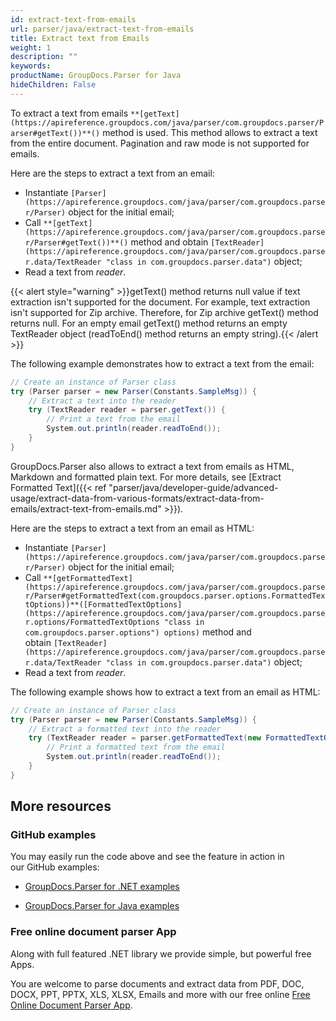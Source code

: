 ```yaml
---
id: extract-text-from-emails
url: parser/java/extract-text-from-emails
title: Extract text from Emails
weight: 1
description: ""
keywords: 
productName: GroupDocs.Parser for Java
hideChildren: False
---
```

To extract a text from emails `**[getText](https://apireference.groupdocs.com/java/parser/com.groupdocs.parser/Parser#getText())**()` method is used. This method allows to extract a text from the entire document. Pagination and raw mode is not supported for emails.

Here are the steps to extract a text from an email:

*   Instantiate `[Parser](https://apireference.groupdocs.com/java/parser/com.groupdocs.parser/Parser)` object for the initial email;
*   Call `**[getText](https://apireference.groupdocs.com/java/parser/com.groupdocs.parser/Parser#getText())**()` method and obtain `[TextReader](https://apireference.groupdocs.com/java/parser/com.groupdocs.parser.data/TextReader "class in com.groupdocs.parser.data")` object;
*   Read a text from *reader*.

{{< alert style="warning" >}}getText() method returns null value if text extraction isn't supported for the document. For example, text extraction isn't supported for Zip archive. Therefore, for Zip archive getText() method returns null. For an empty email getText() method returns an empty TextReader object (readToEnd() method returns an empty string).{{< /alert >}}

The following example demonstrates how to extract a text from the email:

```csharp
// Create an instance of Parser class
try (Parser parser = new Parser(Constants.SampleMsg)) {
    // Extract a text into the reader
    try (TextReader reader = parser.getText()) {
        // Print a text from the email
        System.out.println(reader.readToEnd());
    }
}

```

GroupDocs.Parser also allows to extract a text from emails as HTML, Markdown and formatted plain text. For more details, see [Extract Formatted Text]({{< ref "parser/java/developer-guide/advanced-usage/extract-data-from-various-formats/extract-data-from-emails/extract-text-from-emails.md" >}}).

Here are the steps to extract a text from an email as HTML:

*   Instantiate `[Parser](https://apireference.groupdocs.com/java/parser/com.groupdocs.parser/Parser)` object for the initial email;
*   Call `**[getFormattedText](https://apireference.groupdocs.com/java/parser/com.groupdocs.parser/Parser#getFormattedText(com.groupdocs.parser.options.FormattedTextOptions))**([FormattedTextOptions](https://apireference.groupdocs.com/java/parser/com.groupdocs.parser.options/FormattedTextOptions "class in com.groupdocs.parser.options") options)` method and obtain `[TextReader](https://apireference.groupdocs.com/java/parser/com.groupdocs.parser.data/TextReader "class in com.groupdocs.parser.data")` object;
*   Read a text from *reader*.

The following example shows how to extract a text from an email as HTML:

```csharp
// Create an instance of Parser class
try (Parser parser = new Parser(Constants.SampleMsg)) {
    // Extract a formatted text into the reader
    try (TextReader reader = parser.getFormattedText(new FormattedTextOptions(FormattedTextMode.Html))) {
        // Print a formatted text from the email
        System.out.println(reader.readToEnd());
    }
}
```

## More resources

### GitHub examples

You may easily run the code above and see the feature in action in our GitHub examples:

*   [GroupDocs.Parser for .NET examples](https://github.com/groupdocs-parser/GroupDocs.Parser-for-.NET)
    
*   [GroupDocs.Parser for Java examples](https://github.com/groupdocs-parser/GroupDocs.Parser-for-Java)
    

### Free online document parser App

Along with full featured .NET library we provide simple, but powerful free Apps.

You are welcome to parse documents and extract data from PDF, DOC, DOCX, PPT, PPTX, XLS, XLSX, Emails and more with our free online [Free Online Document Parser App](https://products.groupdocs.app/parser).
